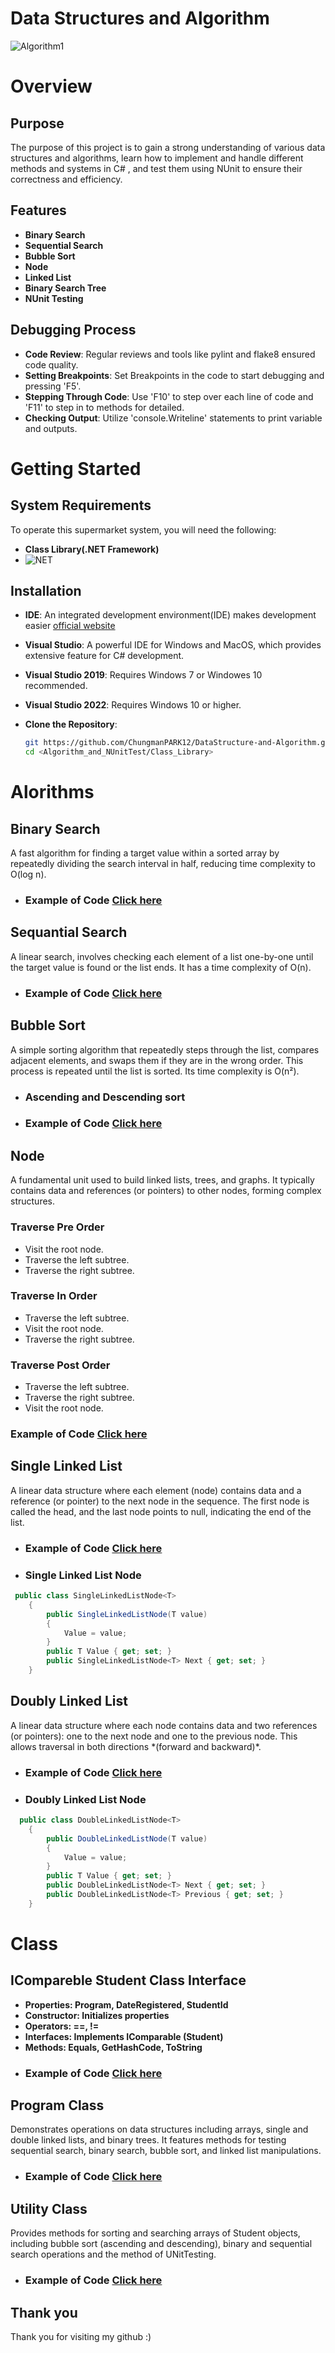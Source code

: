  
 # Data Structures and Algorithm

![Algorithm1](https://github.com/ChungmanPARK12/DataStructure-and-Algorithm/assets/162090754/98076081-09af-4981-9529-d9b87629c5c9)

# Overview

<h2>Purpose</h2>
The purpose of this project is to gain a strong understanding of various data structures and algorithms, learn how to implement and handle different methods and systems in C# , and test them using NUnit to ensure their correctness and efficiency.

<h2>Features</h2>

- **Binary Search**
- **Sequential Search**
- **Bubble Sort**
- **Node**
- **Linked List**
- **Binary Search Tree**
- **NUnit Testing**

<h2>Debugging Process</h2>

- **Code Review**: Regular reviews and tools like pylint and flake8 ensured code quality.
- **Setting Breakpoints**: Set Breakpoints in the code to start debugging and pressing 'F5'.
- **Stepping Through Code**: Use 'F10' to step over each line of code and 'F11' to step in to methods for detailed.
- **Checking Output**: Utilize 'console.Writeline' statements to print variable and outputs.

# Getting Started
<h2>System Requirements</h2>

To operate this supermarket system, you will need the following:

- **Class Library(.NET Framework)**
- ![NET](https://github.com/ChungmanPARK12/DataStructure-and-Algorithm/assets/162090754/b6777594-ddae-4d2a-8bcb-c2d6d0559822)

<h2>Installation</h2>

- **IDE**: An integrated development environment(IDE) makes development easier [official website](https://visualstudio.microsoft.com/)
- **Visual Studio**: A powerful IDE for Windows and MacOS, which provides extensive feature for C# development. 
- **Visual Studio 2019**: Requires Windows 7 or Windowes 10 recommended.
- **Visual Studio 2022**: Requires Windows 10 or higher.

- **Clone the Repository**:
   ```bash
   git https://github.com/ChungmanPARK12/DataStructure-and-Algorithm.git
   cd <Algorithm_and_NUnitTest/Class_Library>

# Alorithms

<h2>Binary Search</h2>
A fast algorithm for finding a target value within a sorted array by repeatedly dividing the search interval in half, reducing time complexity to O(log n).


* ### Example of Code [Click here](https://github.com/ChungmanPARK12/BinarySearch.git)

<h2>Sequantial Search</h2>
A linear search, involves checking each element of a list one-by-one until the target value is found or the list ends. It has a time complexity of O(n).


* ### Example of Code [Click here](https://github.com/ChungmanPARK12/SequentialSearch.git)

<h2>Bubble Sort</h2>
A simple sorting algorithm that repeatedly steps through the list, compares adjacent elements, and swaps them if they are in the wrong order. This process is repeated until the list is sorted. Its time complexity is O(n²).

* ### Ascending and Descending sort 

* ### Example of Code [Click here](https://github.com/ChungmanPARK12/BubbleSort.git)

<h2>Node</h2>
A fundamental unit used to build linked lists, trees, and graphs. It typically contains data and references (or pointers) to other nodes, forming complex structures.

### Traverse Pre Order
* Visit the root node.
* Traverse the left subtree.
* Traverse the right subtree.

### Traverse In Order
* Traverse the left subtree.
* Visit the root node.
* Traverse the right subtree.

### Traverse Post Order
* Traverse the left subtree.
* Traverse the right subtree.
* Visit the root node.

 ### Example of Code [Click here](https://github.com/ChungmanPARK12/Node.git)

 <h2>Single Linked List</h2>
A linear data structure where each element (node) contains data and a reference (or pointer) to the next node in the sequence. The first node is called the head, and the last node points to null, indicating the end of the list.

* ### Example of Code [Click here](https://github.com/ChungmanPARK12/SingleLinkedList.git)

* ### Single Linked List Node
```C#
 public class SingleLinkedListNode<T>
    {
        public SingleLinkedListNode(T value)
        {
            Value = value;
        }
        public T Value { get; set; }
        public SingleLinkedListNode<T> Next { get; set; }
    }
``` 
<h2>Doubly Linked List</h2>
A linear data structure where each node contains data and two references (or pointers): one to the next node and one to the previous node. This allows traversal in both directions *(forward and backward)*.

* ### Example of Code [Click here](https://github.com/ChungmanPARK12/DoublyLinkedList.git)

* ### Doubly Linked List Node
```C#
  public class DoubleLinkedListNode<T>
    {
        public DoubleLinkedListNode(T value)
        {
            Value = value;
        }
        public T Value { get; set; }
        public DoubleLinkedListNode<T> Next { get; set; }
        public DoubleLinkedListNode<T> Previous { get; set; }
    }
```
# Class 
<h2>ICompareble Student Class Interface</h2>

- **Properties: Program, DateRegistered, StudentId**
- **Constructor: Initializes properties**
- **Operators: ==, !=**
- **Interfaces: Implements IComparable (Student)**
- **Methods: Equals, GetHashCode, ToString**

* ### Example of Code [Click here](https://github.com/ChungmanPARK12/Student.git)

<h2>Program Class</h2>

Demonstrates operations on data structures including arrays, single and double linked lists, and binary trees. It features methods for testing sequential search, binary search, bubble sort, and linked list manipulations.

* ### Example of Code [Click here](https://github.com/ChungmanPARK12/Program.git)

<h2>Utility Class</h2>

Provides methods for sorting and searching arrays of Student objects, including bubble sort (ascending and descending), binary and sequential search operations and the method of UNitTesting.

* ### Example of Code [Click here](https://github.com/ChungmanPARK12/Utility.git)

## Thank you

Thank you for visiting my github :)



